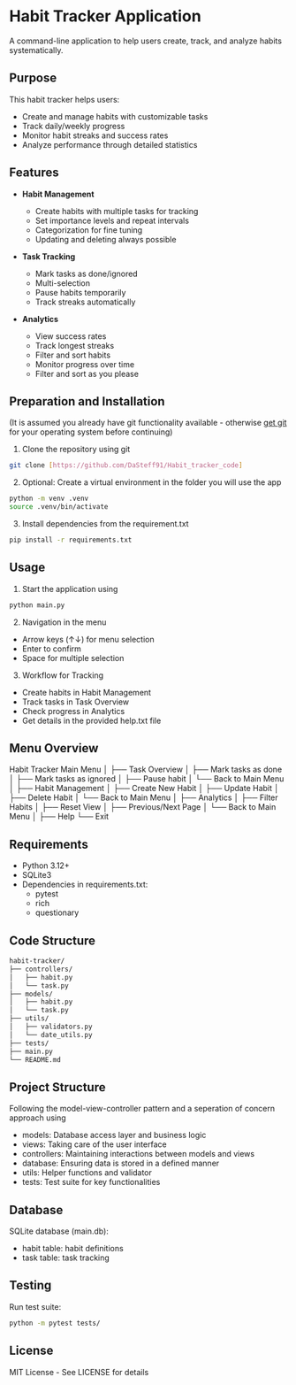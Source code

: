 # Habit Tracker Application

A command-line application to help users create, track, and analyze habits systematically.

## Purpose

This habit tracker helps users:
- Create and manage habits with customizable tasks
- Track daily/weekly progress
- Monitor habit streaks and success rates
- Analyze performance through detailed statistics

## Features

- **Habit Management**
  - Create habits with multiple tasks for tracking
  - Set importance levels and repeat intervals
  - Categorization for fine tuning
  - Updating and deleting always possible

- **Task Tracking**
  - Mark tasks as done/ignored
  - Multi-selection
  - Pause habits temporarily
  - Track streaks automatically

- **Analytics**
  - View success rates
  - Track longest streaks
  - Filter and sort habits
  - Monitor progress over time
  - Filter and sort as you please

## Preparation and Installation

(It is assumed you already have git functionality available - otherwise [get git](https://git-scm.com/book/en/v2/Getting-Started-Installing-Git) for your operating system before continuing)

1. Clone the repository using git

```Bash
git clone [https://github.com/DaSteff91/Habit_tracker_code]
```

2. Optional: Create a virtual environment in the folder you will use the app

```Bash
python -m venv .venv
source .venv/bin/activate
```

3. Install dependencies from the requirement.txt

```Bash
pip install -r requirements.txt
```
## Usage

1. Start the application using
```Bash
python main.py
```

2. Navigation in the menu
- Arrow keys (↑↓) for menu selection
- Enter to confirm
- Space for multiple selection

3. Workflow for Tracking
- Create habits in Habit Management
- Track tasks in Task Overview
- Check progress in Analytics
- Get details in the provided help.txt file

## Menu Overview

Habit Tracker Main Menu
│
├── Task Overview
│   ├── Mark tasks as done
│   ├── Mark tasks as ignored
│   ├── Pause habit
│   └── Back to Main Menu
│
├── Habit Management
│   ├── Create New Habit
│   ├── Update Habit
│   ├── Delete Habit
│   └── Back to Main Menu
│
├── Analytics
│   ├── Filter Habits
│   ├── Reset View
│   ├── Previous/Next Page
│   └── Back to Main Menu
│
├── Help
└── Exit

## Requirements

- Python 3.12+
- SQLite3
- Dependencies in requirements.txt:
    - pytest
    - rich
    - questionary

## Code Structure

```Bash
habit-tracker/
├── controllers/
│   ├── habit.py
│   └── task.py
├── models/
│   ├── habit.py
│   └── task.py
├── utils/
│   ├── validators.py
│   └── date_utils.py
├── tests/
├── main.py
└── README.md
```

## Project Structure

Following the model-view-controller pattern and a seperation of concern approach using
- models: Database access layer and business logic
- views: Taking care of the user interface
- controllers: Maintaining interactions between models and views
- database: Ensuring data is stored in a defined manner
- utils: Helper functions and validator
- tests: Test suite for key functionalities

## Database

SQLite database (main.db):

- habit table: habit definitions
- task table: task tracking

## Testing

Run test suite:
```Bash
python -m pytest tests/
```
## License

MIT License - See LICENSE for details